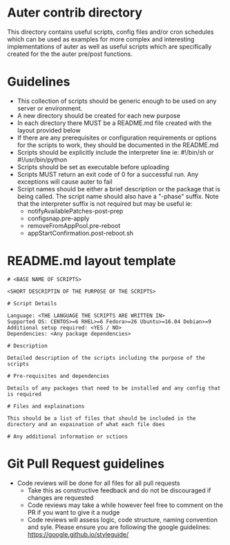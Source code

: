 # Auter contrib directory

This directory contains useful scripts, config files and/or cron schedules which can be used as examples for more complex and interesting implementations of auter as well as useful scripts which are specifically created for the the auter pre/post functions.

# Guidelines
- This collection of scripts should be generic enough to be used on any server or environment.
- A new directory should be created for each new purpose
- In each directory there MUST be a README.md file created with the layout provided below
- If there are any prerequisites or configuration requirements or options for the scripts to work, they should be documented in the README.md
- Scripts should be explicitly include the interpreter line ie: #!/bin/sh or #!/usr/bin/python
- Scripts should be set as executable before uploading
- Scripts MUST return an exit code of 0 for a successful run. Any exceptions will cause auter to fail
- Script names should be either a brief description or the package that is being called. The script name should also have a "-phase" suffix. Note that the interpreter suffix is not required but may be useful ie:
  - notifyAvailablePatches-post-prep
  - configsnap.pre-apply
  - removeFromAppPool.pre-reboot
  - appStartConfirmation.post-reboot.sh


# README.md layout template
```
# <BASE NAME OF SCRIPTS>

<SHORT DESCRIPTIN OF THE PURPOSE OF THE SCRIPTS>

# Script Details

Language: <THE LANGUAGE THE SCRIPTS ARE WRITTEN IN>
Supported OS: CENTOS>=6 RHEL>=6 Fedora>=26 Ubuntu>=16.04 Debian>=9
Additional setup required: <YES / NO>
Dependencies: <Any package dependencies>

# Description

Detailed description of the scripts including the purpose of the scripts 

# Pre-requisites and dependencies

Details of any packages that need to be installed and any config that is required 

# Files and explainations

This should be a list of files that should be included in the directory and an expaination of what each file does

# Any additional information or sctions
```

# Git Pull Request guidelines

- Code reviews will be done for all files for all pull requests
  - Take this as constructive feedback and do not be discouraged if changes are requested
  - Code reviews may take a while however feel free to comment on the PR if you want to give it a nudge
  - Code reviews will assess logic, code structure, naming convention and syle. Please ensure you are following the google guidelines: https://google.github.io/styleguide/

